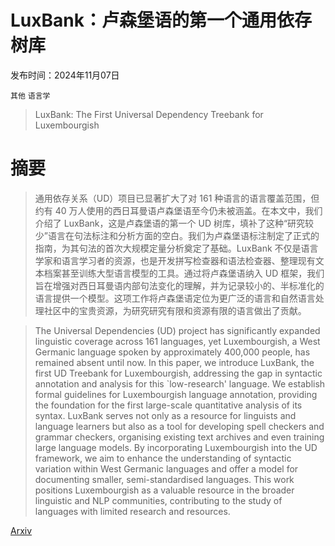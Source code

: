 # LuxBank：卢森堡语的第一个通用依存树库

发布时间：2024年11月07日

`其他` `语言学`

> LuxBank: The First Universal Dependency Treebank for Luxembourgish

# 摘要

> 通用依存关系（UD）项目已显著扩大了对 161 种语言的语言覆盖范围，但约有 40 万人使用的西日耳曼语卢森堡语至今仍未被涵盖。在本文中，我们介绍了 LuxBank，这是卢森堡语的第一个 UD 树库，填补了这种“研究较少”语言在句法标注和分析方面的空白。我们为卢森堡语标注制定了正式的指南，为其句法的首次大规模定量分析奠定了基础。LuxBank 不仅是语言学家和语言学习者的资源，也是开发拼写检查器和语法检查器、整理现有文本档案甚至训练大型语言模型的工具。通过将卢森堡语纳入 UD 框架，我们旨在增强对西日耳曼语内部句法变化的理解，并为记录较小的、半标准化的语言提供一个模型。这项工作将卢森堡语定位为更广泛的语言和自然语言处理社区中的宝贵资源，为研究研究有限和资源有限的语言做出了贡献。

> The Universal Dependencies (UD) project has significantly expanded linguistic coverage across 161 languages, yet Luxembourgish, a West Germanic language spoken by approximately 400,000 people, has remained absent until now. In this paper, we introduce LuxBank, the first UD Treebank for Luxembourgish, addressing the gap in syntactic annotation and analysis for this `low-research' language. We establish formal guidelines for Luxembourgish language annotation, providing the foundation for the first large-scale quantitative analysis of its syntax. LuxBank serves not only as a resource for linguists and language learners but also as a tool for developing spell checkers and grammar checkers, organising existing text archives and even training large language models. By incorporating Luxembourgish into the UD framework, we aim to enhance the understanding of syntactic variation within West Germanic languages and offer a model for documenting smaller, semi-standardised languages. This work positions Luxembourgish as a valuable resource in the broader linguistic and NLP communities, contributing to the study of languages with limited research and resources.

[Arxiv](https://arxiv.org/abs/2411.04813)